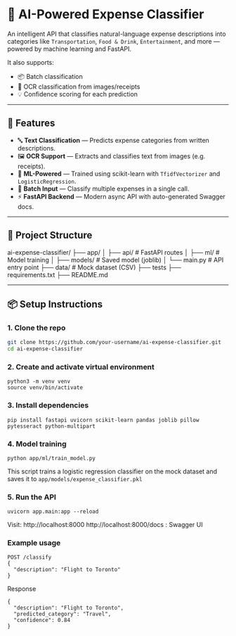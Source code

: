 # 🧠 AI-Powered Expense Classifier

An intelligent API that classifies natural-language expense descriptions into categories like `Transportation`, `Food & Drink`, `Entertainment`, and more — powered by machine learning and FastAPI.

It also supports:
- 📦 Batch classification
- 📸 OCR classification from images/receipts
- 💡 Confidence scoring for each prediction

---

## 🚀 Features

- 🔤 **Text Classification** — Predicts expense categories from written descriptions.
- 🖼️ **OCR Support** — Extracts and classifies text from images (e.g. receipts).
- 🧠 **ML-Powered** — Trained using scikit-learn with `TfidfVectorizer` and `LogisticRegression`.
- 🔄 **Batch Input** — Classify multiple expenses in a single call.
- ⚡ **FastAPI Backend** — Modern async API with auto-generated Swagger docs.

---

## 📂 Project Structure

ai-expense-classifier/ ├── app/ │ ├── api/ # FastAPI routes │ ├── ml/ # Model training │ ├── models/ # Saved model (joblib) │ └── main.py # API entry point ├── data/ # Mock dataset (CSV) ├── tests ├── requirements.txt ├── README.md


---

## 📦 Setup Instructions

### 1. Clone the repo

```bash
git clone https://github.com/your-username/ai-expense-classifier.git
cd ai-expense-classifier
```

### 2. Create and activate virtual environment

```
python3 -m venv venv
source venv/bin/activate
```

### 3. Install dependencies

```
pip install fastapi uvicorn scikit-learn pandas joblib pillow pytesseract python-multipart
```

### 4. Model training

```
python app/ml/train_model.py
```

This script trains a logistic regression classifier on the mock dataset and saves it to `app/models/expense_classifier.pkl`

### 5. Run the API

```
uvicorn app.main:app --reload
```

Visit:
http://localhost:8000
http://localhost:8000/docs : Swagger UI


### Example usage

```
POST /classify
{
  "description": "Flight to Toronto"
}
```

Response

```
{
  "description": "Flight to Toronto",
  "predicted_category": "Travel",
  "confidence": 0.84
}
```